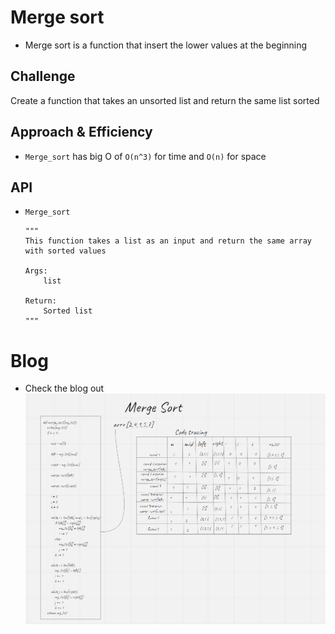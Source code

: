 # Merge sort
- Merge sort is a function that insert the lower values at the beginning

## Challenge
Create a function that takes an unsorted list and return the same list sorted

## Approach & Efficiency
- `Merge_sort` has big O of `O(n^3)` for time and `O(n)` for space

## API
- `Merge_sort`
    ```
    """
    This function takes a list as an input and return the same array with sorted values

    Args:
        list

    Return:
        Sorted list
    """

# Blog
- Check the blog out
     ![the blog out](mergesort.PNG)
